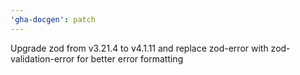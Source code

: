 ```yaml
---
'gha-docgen': patch
---
```


Upgrade zod from v3.21.4 to v4.1.11 and replace zod-error with zod-validation-error for better error formatting
